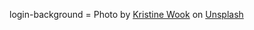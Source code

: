 login-background = Photo by <a href="https://unsplash.com/@kwook?utm_content=creditCopyText&utm_medium=referral&utm_source=unsplash">Kristine Wook</a> on <a href="https://unsplash.com/photos/black-and-white-round-decor-6WHQSKaJxOE?utm_content=creditCopyText&utm_medium=referral&utm_source=unsplash">Unsplash</a>
      